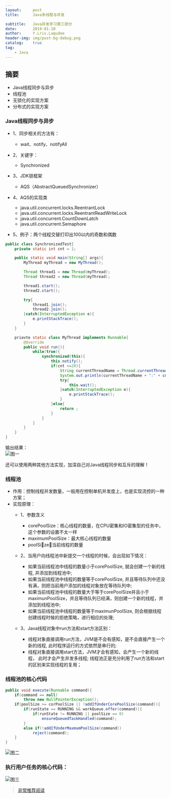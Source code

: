 ```yaml
---
layout:     post
title:      Java多线程与并发

subtitle:   Java并发学习第三部分
date:       2019-01-10
author:     Y.Lris.Laqudee
header-img: img/post-bg-debug.png
catalog:    true
tag:
    - Java
---
```



## 摘要
- Java线程同步与异步
- 线程池
- 无锁化的实现方案
- 分布式的实现方案

### Java线程同步与异步
- 1、同步相关的方法有：
  - wait、notify、notifyAll
- 2、关键字：
  - Synchronized
- 3、JDK锁框架
  - AQS（AbstractQueuedSynchronizer）
- 4、AQS的实现类
  - java.util.concurrent.locks.ReentrantLock
  - java.util.concurrent.locks.ReentrantReadWriteLock
  - java.util.concurrent.CountDownLatch
  - java.util.concurrent.Semaphore

- 5、例子：两个线程交替打印出100以内的奇数和偶数
  
```java
public class SynchronizedTest{
    private static int cnt = 1;

    public static void main(String[] args){
        MyThread myThread = new MyThread();

        Thread thread1 = new Thread(myThread);
        Thread thread2 = new Thread(myThread);

        thread1.start();
        thread2.start();

        try{
            thread1.join();
            thread2.join();
        }catch(InterruptedException e){
            e.printStackTrace();
        }
    }

    priavte static class MyThread implements Runnable{
        @Override
        public void run(){
            while(true){
                synchronized(this){
                    this.notify();
                    if(cnt <=20){
                        String currentThreadName = Thread.currentThread().getName();
                        System.out.println(currentThreadName + ":" + cnt++);
                        try{
                            this.wait();
                        }catch(InterruptedException e){
                            e.printStackTrace();
                        }
                    }else{
                        return ;
                    }
                }
            }
        }
    }
}
```

输出结果：   
![图一](https://segmentfault.com/img/bVbed3E?w=129&h=376)   

还可以使用两种其他方法实现，加深自己对Java线程同步和互斥的理解！

### 线程池
- 作用：控制线程并发数量，一般用在控制单机并发度上，也是实现流控的一种方案；
- 实现原理：
  - 1、参数含义
     - corePoolSize：核心线程的数量，在CPU密集和IO密集型的任务中，这个参数的设置不太一样
     - maximumPoolSize：最大核心线程的数量
     - poolSize：当前线程的数量

  - 2、当用户向线程池中新提交一个线程的时候，会出现如下情况：
     - 如果当前线程池中线程的数量小于corePoolSize, 就会创建一个新的线程, 并添加到线程池中; 
     - 如果当前线程池中线程的数量等于corePoolSize, 并且等待队列中还没有满，则把当前用户添加的线程对象放在等待队列中;
     - 如果当前线程池中线程的数量大于等于corePoolSize并且小于maximunPoolSize，并且等待队列已经满，则创建一个新的线程，并添加到线程池中;
     - 如果当前线程池中线程的数量等于maximunPoolSize, 则会根据线程创建线程时候的拒绝策略，进行相应的处理;

  - 3、Java线程对象中run方法和start方法区别：
     - 线程对象直接调用run方法，JVM是不会有感知，是不会直接产生一个新的线程, 此时程序运行的方式依然是串行的;
     - 线程对象直接调用start方法，JVM才会有感知，会产生一个新的线程， 此时才会产生并发多线程;
线程池正是充分利用了run方法和start的区别来实现线程的复用；

### 线程池的核心代码

```java
public void execute(Runnable command){
    if(command == null)
        throw new NullPointerException();
    if(poolSize >= corPoolSize || !addIfUnderCorePoolSize(command)){
        if(runState == RUNNING && workQueue.offer(command)){
            if(runState != RUNNING || poolSize == 0)
                ensureQueuedTaskHandled(command);
        }
        else if(!addIfUnderMaxmumPoolSize(command))
            reject(command);
    }
}
```
![图二](https://segmentfault.com/img/bVbed44?w=827&h=471)

### 执行用户任务的核心代码：
![图三](https://segmentfault.com/img/bVbed5h?w=620&h=257)

> [非常推荐阅读](https://segmentfault.com/img/bVbed5h?w=620&h=257)

